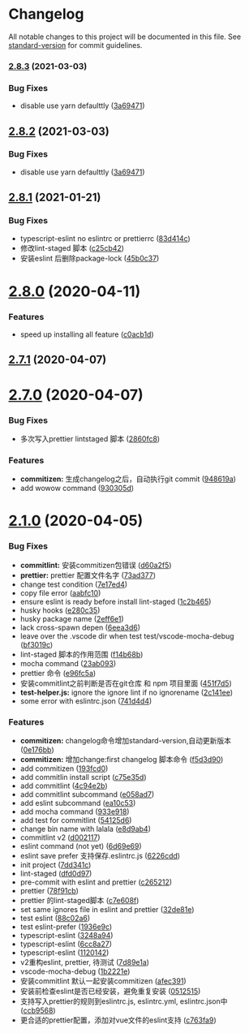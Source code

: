 # Changelog

All notable changes to this project will be documented in this file. See [standard-version](https://github.com/conventional-changelog/standard-version) for commit guidelines.

### [2.8.3](https://github.com/JE-lee/wowow/compare/v2.8.1...v2.8.3) (2021-03-03)


### Bug Fixes

* disable use yarn defaulttly ([3a69471](https://github.com/JE-lee/wowow/commit/3a694710805a94bd73edb91fb78e4b1d7762c9c5))

<a name="2.8.2"></a>
## [2.8.2](https://github.com/JE-lee/wowow/compare/v2.8.1...v2.8.2) (2021-03-03)


### Bug Fixes

* disable use yarn defaulttly ([3a69471](https://github.com/JE-lee/wowow/commit/3a69471))



<a name="2.8.1"></a>
## [2.8.1](https://github.com/JE-lee/wowow/compare/v2.8.0...v2.8.1) (2021-01-21)


### Bug Fixes

* typescript-eslint no eslintrc or prettierrc ([83d414c](https://github.com/JE-lee/wowow/commit/83d414c))
* 修改lint-staged 脚本 ([c25cb42](https://github.com/JE-lee/wowow/commit/c25cb42))
* 安装eslint 后删除package-lock ([45b0c37](https://github.com/JE-lee/wowow/commit/45b0c37))



<a name="2.8.0"></a>
# [2.8.0](https://github.com/JE-lee/wowow/compare/v2.7.1...v2.8.0) (2020-04-11)


### Features

* speed up installing all feature ([c0acb1d](https://github.com/JE-lee/wowow/commit/c0acb1d))



<a name="2.7.1"></a>
## [2.7.1](https://github.com/JE-lee/wowow/compare/v2.7.0...v2.7.1) (2020-04-07)



<a name="2.7.0"></a>
# [2.7.0](https://github.com/JE-lee/wowow/compare/v2.1.0...v2.7.0) (2020-04-07)


### Bug Fixes

* 多次写入prettier lintstaged 脚本 ([2860fc8](https://github.com/JE-lee/wowow/commit/2860fc8))


### Features

* **commitizen:** 生成changelog之后，自动执行git commit ([948619a](https://github.com/JE-lee/wowow/commit/948619a))
* add wowow command ([930305d](https://github.com/JE-lee/wowow/commit/930305d))



<a name="2.1.0"></a>
# [2.1.0](https://github.com/JE-lee/wowow/compare/7dd341c...v2.1.0) (2020-04-05)


### Bug Fixes

* **commitlint:** 安装commitizen包错误 ([d60a2f5](https://github.com/JE-lee/wowow/commit/d60a2f5))
* **prettier:** prettier 配置文件名字 ([73ad377](https://github.com/JE-lee/wowow/commit/73ad377))
* change test condition ([7e17ed4](https://github.com/JE-lee/wowow/commit/7e17ed4))
* copy file error ([aabfc10](https://github.com/JE-lee/wowow/commit/aabfc10))
* ensure eslint is ready before install lint-staged ([1c2b465](https://github.com/JE-lee/wowow/commit/1c2b465))
* husky hooks ([e280c35](https://github.com/JE-lee/wowow/commit/e280c35))
* husky package name ([2eff6e1](https://github.com/JE-lee/wowow/commit/2eff6e1))
* lack cross-spawn depen ([6eea3d6](https://github.com/JE-lee/wowow/commit/6eea3d6))
* leave over the .vscode dir when test test/vscode-mocha-debug ([bf3019c](https://github.com/JE-lee/wowow/commit/bf3019c))
* lint-staged 脚本的作用范围 ([f14b68b](https://github.com/JE-lee/wowow/commit/f14b68b))
* mocha command ([23ab093](https://github.com/JE-lee/wowow/commit/23ab093))
* prettier 命令 ([e96fc5a](https://github.com/JE-lee/wowow/commit/e96fc5a))
* 安装commitlint之前判断是否在git仓库 和 npm 项目里面 ([451f7d5](https://github.com/JE-lee/wowow/commit/451f7d5))
* **test-helper.js:** ignore the ignore lint if no ignorename ([2c141ee](https://github.com/JE-lee/wowow/commit/2c141ee))
* some error with eslintrc.json ([741d4d4](https://github.com/JE-lee/wowow/commit/741d4d4))


### Features

* **commitizen:** changelog命令增加standard-version,自动更新版本 ([0e176bb](https://github.com/JE-lee/wowow/commit/0e176bb))
* **commitizen:** 增加change:first changelog 脚本命令 ([f5d3d90](https://github.com/JE-lee/wowow/commit/f5d3d90))
* add commitizen ([193fcd0](https://github.com/JE-lee/wowow/commit/193fcd0))
* add commitlin install script ([c75e35d](https://github.com/JE-lee/wowow/commit/c75e35d))
* add commitlint ([4c94e2b](https://github.com/JE-lee/wowow/commit/4c94e2b))
* add commitlint subcommand ([e058ad7](https://github.com/JE-lee/wowow/commit/e058ad7))
* add eslint subcommand ([ea10c53](https://github.com/JE-lee/wowow/commit/ea10c53))
* add mocha command ([933e918](https://github.com/JE-lee/wowow/commit/933e918))
* add test for commitlint ([54125d6](https://github.com/JE-lee/wowow/commit/54125d6))
* change bin name with lalala ([e8d9ab4](https://github.com/JE-lee/wowow/commit/e8d9ab4))
* commitlint v2 ([d002117](https://github.com/JE-lee/wowow/commit/d002117))
* eslint command (not yet) ([6d69e69](https://github.com/JE-lee/wowow/commit/6d69e69))
* eslint save prefer 支持保存.eslintrc.js ([6226cdd](https://github.com/JE-lee/wowow/commit/6226cdd))
* init project ([7dd341c](https://github.com/JE-lee/wowow/commit/7dd341c))
* lint-staged ([dfd0d97](https://github.com/JE-lee/wowow/commit/dfd0d97))
* pre-commit with eslint and prettier ([c265212](https://github.com/JE-lee/wowow/commit/c265212))
* prettier ([78f91cb](https://github.com/JE-lee/wowow/commit/78f91cb))
* prettier 的lint-staged脚本 ([c7e608f](https://github.com/JE-lee/wowow/commit/c7e608f))
* set same ignores file in eslint and prettier ([32de81e](https://github.com/JE-lee/wowow/commit/32de81e))
* test eslint ([88c02a6](https://github.com/JE-lee/wowow/commit/88c02a6))
* test eslint-prefer ([1936e9c](https://github.com/JE-lee/wowow/commit/1936e9c))
* typescript-eslint ([3248a94](https://github.com/JE-lee/wowow/commit/3248a94))
* typescript-eslint ([6cc8a27](https://github.com/JE-lee/wowow/commit/6cc8a27))
* typescript-eslint ([1120142](https://github.com/JE-lee/wowow/commit/1120142))
* v2重构eslint, prettier, 待测试 ([7d89e1a](https://github.com/JE-lee/wowow/commit/7d89e1a))
* vscode-mocha-debug ([1b2221e](https://github.com/JE-lee/wowow/commit/1b2221e))
* 安装commitlint 默认一起安装commitizen ([afec391](https://github.com/JE-lee/wowow/commit/afec391))
* 安装前检查eslint是否已经安装，避免重复安装 ([0512515](https://github.com/JE-lee/wowow/commit/0512515))
* 支持写入prettier的规则到eslintrc.js, eslintrc.yml, eslintrc.json中 ([ccb9568](https://github.com/JE-lee/wowow/commit/ccb9568))
* 更合适的prettier配置，添加对vue文件的eslint支持 ([c763fa9](https://github.com/JE-lee/wowow/commit/c763fa9))
